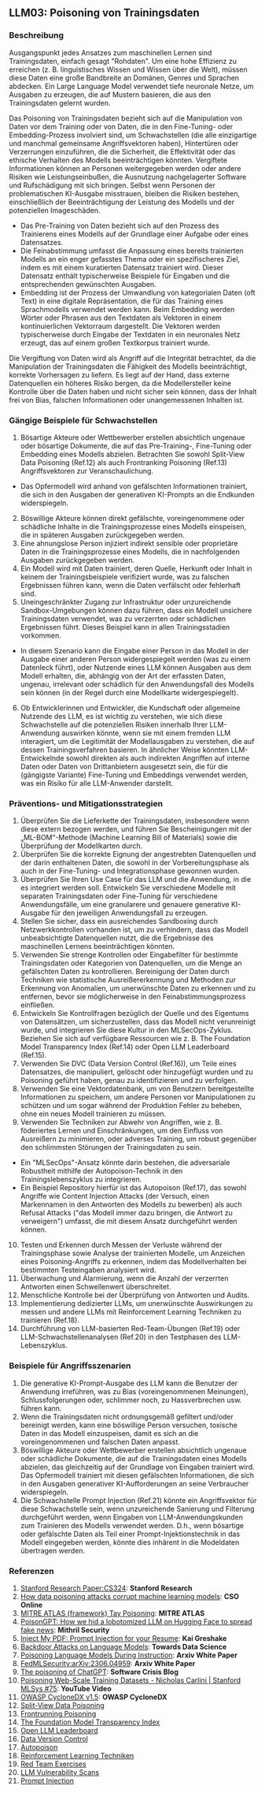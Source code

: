 ## LLM03: Poisoning von Trainingsdaten

### Beschreibung

Ausgangspunkt jedes Ansatzes zum maschinellen Lernen sind Trainingsdaten, einfach gesagt "Rohdaten". Um eine hohe Effizienz zu erreichen (z. B. linguistisches Wissen und Wissen über die Welt), müssen diese Daten eine große Bandbreite an Domänen, Genres und Sprachen abdecken. Ein Large Language Model verwendet tiefe neuronale Netze, um Ausgaben zu erzeugen, die auf Mustern basieren, die aus den Trainingsdaten gelernt wurden.

Das Poisoning von Trainingsdaten bezieht sich auf die Manipulation von Daten vor dem Training oder von Daten, die in den Fine-Tuning- oder Embedding-Prozess involviert sind, um Schwachstellen (die alle einzigartige und manchmal gemeinsame Angriffsvektoren haben), Hintertüren oder Verzerrungen einzuführen, die die Sicherheit, die Effektivität oder das ethische Verhalten des Modells beeinträchtigen könnten. Vergiftete Informationen können an Personen weitergegeben werden oder andere Risiken wie Leistungseinbußen, die Ausnutzung nachgelagerter Software und Rufschädigung mit sich bringen. Selbst wenn Personen der problematischen KI-Ausgabe misstrauen, bleiben die Risiken bestehen, einschließlich der Beeinträchtigung der Leistung des Modells und der potenziellen Imageschäden.

- Das Pre-Training von Daten bezieht sich auf den Prozess des Trainierens eines Modells auf der Grundlage einer Aufgabe oder eines Datensatzes.
- Die Feinabstimmung umfasst die Anpassung eines bereits trainierten Modells an ein enger gefasstes Thema oder ein spezifischeres Ziel, indem es mit einem kuratierten Datensatz trainiert wird. Dieser Datensatz enthält typischerweise Beispiele für Eingaben und die entsprechenden gewünschten Ausgaben.
- Embedding ist der Prozess der Umwandlung von kategorialen Daten (oft Text) in eine digitale Repräsentation, die für das Training eines Sprachmodells verwendet werden kann. Beim Embedding werden Wörter oder Phrasen aus den Textdaten als Vektoren in einem kontinuierlichen Vektorraum dargestellt. Die Vektoren werden typischerweise durch Eingabe der Textdaten in ein neuronales Netz erzeugt, das auf einem großen Textkorpus trainiert wurde.

Die Vergiftung von Daten wird als Angriff auf die Integrität betrachtet, da die Manipulation der Trainingsdaten die Fähigkeit des Modells beeinträchtigt, korrekte Vorhersagen zu liefern. Es liegt auf der Hand, dass externe Datenquellen ein höheres Risiko bergen, da die Modellersteller keine Kontrolle über die Daten haben und nicht sicher sein können, dass der Inhalt frei von Bias, falschen Informationen oder unangemessenen Inhalten ist.

### Gängige Beispiele für Schwachstellen

1. Bösartige Akteure oder Wettbewerber erstellen absichtlich ungenaue oder bösartige Dokumente, die auf das Pre-Training-, Fine-Tuning oder Embedding eines Modells abzielen. Betrachten Sie sowohl Split-View Data Poisoning (Ref.12) als auch Frontranking Poisoning (Ref.13) Angriffsvektoren zur Veranschaulichung.
  - Das Opfermodell wird anhand von gefälschten Informationen trainiert, die sich in den Ausgaben der generativen KI-Prompts an die Endkunden widerspiegeln.
2. Böswillige Akteure können direkt gefälschte, voreingenommene oder schädliche Inhalte in die Trainingsprozesse eines Modells einspeisen, die in späteren Ausgaben zurückgegeben werden.
3. Eine ahnungslose Person injiziert indirekt sensible oder proprietäre Daten in die Trainingsprozesse eines Modells, die in nachfolgenden Ausgaben zurückgegeben werden.
4. Ein Modell wird mit Daten trainiert, deren Quelle, Herkunft oder Inhalt in keinem der Trainingsbeispiele verifiziert wurde, was zu falschen Ergebnissen führen kann, wenn die Daten verfälscht oder fehlerhaft sind. 
5. Uneingeschränkter Zugang zur Infrastruktur oder unzureichende Sandbox-Umgebungen können dazu führen, dass ein Modell unsichere Trainingsdaten verwendet, was zu verzerrten oder schädlichen Ergebnissen führt. Dieses Beispiel kann in allen Trainingsstadien vorkommen.
  - In diesem Szenario kann die Eingabe einer Person in das Modell in der Ausgabe einer anderen Person widergespiegelt werden (was zu einem Datenleck führt), oder Nutzende eines LLM können Ausgaben aus dem Modell erhalten, die, abhängig von der Art der erfassten Daten, ungenau, irrelevant oder schädlich für den Anwendungsfall des Modells sein können (in der Regel durch eine Modellkarte widergespiegelt).
6. Ob Entwicklerinnen und Entwickler, die Kundschaft oder allgemeine Nutzende des LLM, es ist wichtig zu verstehen, wie sich diese Schwachstelle auf die potenziellen Risiken innerhalb Ihrer LLM-Anwendung auswirken könnte, wenn sie mit einem fremden LLM interagiert, um die Legitimität der Modellausgaben zu verstehen, die auf dessen Trainingsverfahren basieren. In ähnlicher Weise könnten LLM-Entwickelnde sowohl direkten als auch indirekten Angriffen auf interne Daten oder Daten von Drittanbietern ausgesetzt sein, die für die (gängigste Variante) Fine-Tuning und Embeddings verwendet werden, was ein Risiko für alle LLM-Anwender darstellt.

### Präventions- und Mitigationsstrategien

1. Überprüfen Sie die Lieferkette der Trainingsdaten, insbesondere wenn diese extern bezogen werden, und führen Sie Bescheinigungen mit der „ML-BOM“-Methode (Machine Learning Bill of Materials) sowie die Überprüfung der Modellkarten durch.
2. Überprüfen Sie die korrekte Eignung der angestrebten Datenquellen und der darin enthaltenen Daten, die sowohl in der Vorbereitungsphase als auch in der Fine-Tuning- und Integrationsphase gewonnen wurden.
3. Überprüfen Sie Ihren Use Case für das LLM und die Anwendung, in die es integriert werden soll. Entwickeln Sie verschiedene Modelle mit separaten Trainingsdaten oder Fine-Tuning für verschiedene Anwendungsfälle, um eine granularere und genauere generative KI-Ausgabe für den jeweiligen Anwendungsfall zu erzeugen. 
4. Stellen Sie sicher, dass ein ausreichendes Sandboxing durch Netzwerkkontrollen vorhanden ist, um zu verhindern, dass das Modell unbeabsichtigte Datenquellen nutzt, die die Ergebnisse des maschinellen Lernens beeinträchtigen könnten.
5. Verwenden Sie strenge Kontrollen oder Eingabefilter für bestimmte Trainingsdaten oder Kategorien von Datenquellen, um die Menge an gefälschten Daten zu kontrollieren. Bereinigung der Daten durch Techniken wie statistische Ausreißererkennung und Methoden zur Erkennung von Anomalien, um unerwünschte Daten zu erkennen und zu entfernen, bevor sie möglicherweise in den Feinabstimmungsprozess einfließen.
6. Entwickeln Sie Kontrollfragen bezüglich der Quelle und des Eigentums von Datensätzen, um sicherzustellen, dass das Modell nicht verunreinigt wurde, und integrieren Sie diese Kultur in den MLSecOps-Zyklus. Beziehen Sie sich auf verfügbare Ressourcen wie z. B. The Foundation Model Transparency Index (Ref.14) oder Open LLM Leaderboard (Ref.15).
7. Verwenden Sie DVC (Data Version Control (Ref.16)), um Teile eines Datensatzes, die manipuliert, gelöscht oder hinzugefügt wurden und zu Poisoning geführt haben, genau zu identifizieren und zu verfolgen.
8. Verwenden Sie eine Vektordatenbank, um von Benutzern bereitgestellte Informationen zu speichern, um andere Personen vor Manipulationen zu schützen und um sogar während der Produktion Fehler zu beheben, ohne ein neues Modell trainieren zu müssen.
9. Verwenden Sie Techniken zur Abwehr von Angriffen, wie z. B. föderiertes Lernen und Einschränkungen, um den Einfluss von Ausreißern zu minimieren, oder adverses Training, um robust gegenüber den schlimmsten Störungen der Trainingsdaten zu sein.
  - Ein "MLSecOps"-Ansatz könnte darin bestehen, die adversariale Robustheit mithilfe der Autopoison-Technik in den Trainingslebenszyklus zu integrieren.
  - Ein Beispiel Repository hierfür ist das Autopoison (Ref.17), das sowohl Angriffe wie Content Injection Attacks (der Versuch, einen Markennamen in den Antworten des Modells zu bewerben) als auch Refusal Attacks ("das Modell immer dazu bringen, die Antwort zu verweigern") umfasst, die mit diesem Ansatz durchgeführt werden können.
10. Testen und Erkennen durch Messen der Verluste während der Trainingsphase sowie Analyse der trainierten Modelle, um Anzeichen eines Poisoning-Angriffs zu erkennen, indem das Modellverhalten bei bestimmten Testeingaben analysiert wird.
11. Überwachung und Alarmierung, wenn die Anzahl der verzerrten Antworten einen Schwellenwert überschreitet.
12. Menschliche Kontrolle bei der Überprüfung von Antworten und Audits.
13. Implementierung dedizierter LLMs, um unerwünschte Auswirkungen zu messen und andere LLMs mit Reinforcement Learning Techniken zu trainieren (Ref.18).
14. Durchführung von LLM-basierten Red-Team-Übungen (Ref.19) oder LLM-Schwachstellenanalysen (Ref.20) in den Testphasen des LLM-Lebenszyklus.

### Beispiele für Angriffsszenarien

1. Die generative KI-Prompt-Ausgabe des LLM kann die Benutzer der Anwendung irreführen, was zu Bias (voreingenommenen Meinungen), Schlussfolgerungen oder, schlimmer noch, zu Hassverbrechen usw. führen kann.
2. Wenn die Trainingsdaten nicht ordnungsgemäß gefiltert und/oder bereinigt werden, kann eine böswillige Person versuchen, toxische Daten in das Modell einzuspeisen, damit es sich an die voreingenommenen und falschen Daten anpasst.
3. Böswillige Akteure oder Wettbewerber erstellen absichtlich ungenaue oder schädliche Dokumente, die auf die Trainingsdaten eines Modells abzielen, das gleichzeitig auf der Grundlage von Eingaben trainiert wird. Das Opfermodell trainiert mit diesen gefälschten Informationen, die sich in den Ausgaben generativer KI-Aufforderungen an seine Verbraucher widerspiegeln.
4. Die Schwachstelle Prompt Injection (Ref.21) könnte ein Angriffsvektor für diese Schwachstelle sein, wenn unzureichende Sanierung und Filterung durchgeführt werden, wenn Eingaben von LLM-Anwendungskunden zum Trainieren des Modells verwendet werden. D.h., wenn bösartige oder gefälschte Daten als Teil einer Prompt-Injektionstechnik in das Modell eingegeben werden, könnte dies inhärent in die Modeldaten übertragen werden.

### Referenzen

1. [Stanford Research Paper:CS324](https://stanford-cs324.github.io/winter2022/lectures/data/): **Stanford Research**
2. [How data poisoning attacks corrupt machine learning models](https://www.csoonline.com/article/3613932/how-data-poisoning-attacks-corrupt-machine-learning-models.html): **CSO Online**
3. [MITRE ATLAS (framework) Tay Poisoning](https://atlas.mitre.org/studies/AML.CS0009/): **MITRE ATLAS**
4. [PoisonGPT: How we hid a lobotomized LLM on Hugging Face to spread fake news](https://blog.mithrilsecurity.io/poisongpt-how-we-hid-a-lobotomized-llm-on-hugging-face-to-spread-fake-news/): **Mithril Security**
5. [Inject My PDF: Prompt Injection for your Resume](https://kai-greshake.de/posts/inject-my-pdf/): **Kai Greshake**
6. [Backdoor Attacks on Language Models](https://towardsdatascience.com/backdoor-attacks-on-language-models-can-we-trust-our-models-weights-73108f9dcb1f): **Towards Data Science**
7. [Poisoning Language Models During Instruction](https://arxiv.org/abs/2305.00944): **Arxiv White Paper**
8. [FedMLSecurity:arXiv:2306.04959](https://arxiv.org/abs/2306.04959): **Arxiv White Paper**
9. [The poisoning of ChatGPT](https://softwarecrisis.dev/letters/the-poisoning-of-chatgpt/): **Software Crisis Blog**
10. [Poisoning Web-Scale Training Datasets - Nicholas Carlini | Stanford MLSys #75](https://www.youtube.com/watch?v=h9jf1ikcGyk): **YouTube Video**
11. [OWASP CycloneDX v1.5](https://cyclonedx.org/capabilities/mlbom/): **OWASP CycloneDX**
12. [Split-View Data Poisoning](https://github.com/GangGreenTemperTatum/speaking/blob/main/dc604/hacker-summer-camp-23/Ads%20_%20Poisoning%20Web%20Training%20Datasets%20_%20Flow%20Diagram%20-%20Exploit%201%20Split-View%20Data%20Poisoning.jpeg)
13. [Frontrunning Poisoning](https://github.com/GangGreenTemperTatum/speaking/blob/main/dc604/hacker-summer-camp-23/Ads%20_%20Poisoning%20Web%20Training%20Datasets%20_%20Flow%20Diagram%20-%20Exploit%202%20Frontrunning%20Data%20Poisoning.jpeg)
14. [The Foundation Model Transparency Index](https://crfm.stanford.edu/fmti/)
15. [Open LLM Leaderboard](https://huggingface.co/spaces/HuggingFaceH4/open_llm_leaderboard)
16. [Data Version Control](https://dvc.org/doc/user-guide/analytics)
17. [Autopoison](https://github.com/azshue/AutoPoison)
18. [Reinforcement Learning Techniken](https://wandb.ai/ayush-thakur/Intro-RLAIF/reports/An-Introduction-to-Training-LLMs-Using-Reinforcement-Learning-From-Human-Feedback-RLHF---VmlldzozMzYyNjcy)
19. [Red Team Exercises](https://www.anthropic.com/index/red-teaming-language-models-to-reduce-harms-methods-scaling-behaviors-and-lessons-learned)
20. [LLM Vulnerability Scans](https://github.com/leondz/garak)
21. [Prompt Injection](https://github.com/OWASP/www-project-top-10-for-large-language-model-applications/blob/main/1_0_vulns/PromptInjection.md)